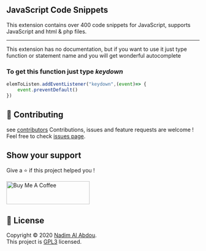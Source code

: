 ##  JavaScript Code Snippets

This extension contains over 400 code snippets for JavaScript, supports JavaScript and html & php files.
<hr>
This extension has no documentation, but if you want to use it just type function or statement name and you will get wonderful autocomplete


###  To get this function just type _keydown_
```javascript
elemToListen.addEventListener("keydown",(event)=> {
	event.preventDefault()
})
```
## 🤝 Contributing
see [contributors](https://github.com/nalabdou/javascript-snippets/graphs/contributors)
Contributions, issues and feature requests are welcome !<br />Feel free to check [issues page](https://github.com/nalabdou/javascript-snippets/issues).

## Show your support

Give a ⭐️ if this project helped you !

<a href="https://www.buymeacoffee.com/nadim" target="_blank"><img src="https://cdn.buymeacoffee.com/buttons/v2/default-orange.png" alt="Buy Me A Coffee" style="height: 60px !important;width: 217px !important;" ></a>

## 📝 License
Copyright © 2020 [Nadim Al Abdou](https://linkedin.com/in/nalabdou).<br />
This project is [GPL3](https://github.com/nalabdou/javascript-snippets/blob/master/LICENSE) licensed.
